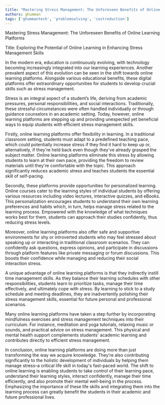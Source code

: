 ```yaml
---
title: "Mastering Stress Management: The Unforeseen Benefits of Online Learning Platforms"  # Wrap the title in double quotes
authors: ghumman
tags: ['ghummantech', 'problemsolving', 'costreduction']
---
```


Mastering Stress Management: The Unforeseen Benefits of Online Learning Platforms
<!-- truncate -->

Title: Exploring the Potential of Online Learning in Enhancing Stress Management Skills

In the modern era, education is continuously evolving, with technology becoming increasingly integrated into our learning experiences. Another prevalent aspect of this evolution can be seen in the shift towards online learning platforms. Alongside various educational benefits, these digital platforms offer extraordinary opportunities for students to develop crucial skills such as stress management. 

Stress is an integral aspect of a student’s life, deriving from academic pressures, personal responsibilities, and social interactions. Traditionally, these stressful circumstances were often handled individually or through guidance counselors in an academic setting. Today, however, online learning platforms are stepping up and providing unexpected yet beneficial ways to equip students with efficient stress management skills.

Firstly, online learning platforms offer flexibility in learning. In a traditional classroom setting, students must adapt to a predefined teaching pace, which could potentially increase stress if they find it hard to keep up or, alternatively, if they're held back even though they've already grasped the subject matter. Online learning platforms eliminate this stress by allowing students to learn at their own pace, providing the freedom to review materials until they're comfortable with the topic. This approach significantly reduces academic stress and teaches students the essential skill of self-pacing.

Secondly, these platforms provide opportunities for personalized learning. Online courses cater to the learning styles of individual students by offering various resources including video lectures, interactive quizzes, and eBooks. This personalization encourages students to understand their own learning preferences and habits which, in turn, helps manage stress related to the learning process. Empowered with the knowledge of what techniques works best for them, students can approach their studies confidently, thus reducing stress levels.

Moreover, online learning platforms also offer safe and supportive environments for shy or introverted students who may feel stressed about speaking up or interacting in traditional classroom scenarios. They can confidently ask questions, express opinions, and participate in discussions through platform features like private messaging or forum discussions. This boosts their confidence while managing and reducing their social interaction stress.

A unique advantage of online learning platforms is that they indirectly instill time management skills. As they balance their learning schedules with other responsibilities, students learn to prioritize tasks, manage their time effectively, and ultimately cope with stress. By learning to stick to a study schedule and meeting deadlines, they are inadvertently polishing their stress management skills, essential for future personal and professional scenarios.

Many online learning platforms have taken a step further by incorporating mindfulness exercises and stress management techniques into their curriculum. For instance, meditation and yoga tutorials, relaxing music or sounds, and practical advice on stress management. This physical and mental health support complements students' academic learning and contributes directly to efficient stress management.

In conclusion, online learning platforms are doing more than just transforming the way we acquire knowledge. They’re also contributing significantly to the holistic development of individuals by helping them manage stress–a critical life skill in today's fast-paced world. The shift to online learning is enabling students to take control of their learning pace, understand their learning styles, interact confidently, manage their time efficiently, and also promote their mental well-being in the process. Emphasizing the importance of these life skills and integrating them into the learning process can greatly benefit the students in their academic and future professional lives.
